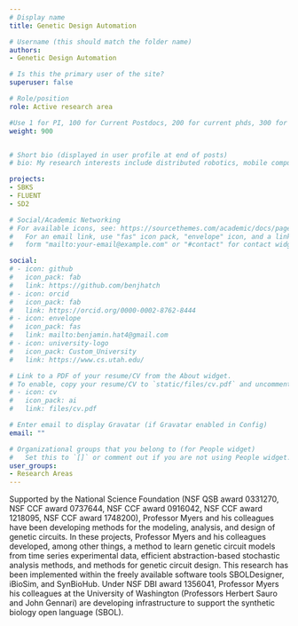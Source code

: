 ```yaml
---
# Display name
title: Genetic Design Automation

# Username (this should match the folder name)
authors:
- Genetic Design Automation

# Is this the primary user of the site?
superuser: false

# Role/position
role: Active research area

#Use 1 for PI, 100 for Current Postdocs, 200 for current phds, 300 for current masters, 400 for current undergrads, 800 for alum postdocs, 810 for alum phds, 820 for alum masters, and 830 for alum undergrads
weight: 900


# Short bio (displayed in user profile at end of posts)
# bio: My research interests include distributed robotics, mobile computing and programmable matter.

projects:
- SBKS
- FLUENT
- SD2

# Social/Academic Networking
# For available icons, see: https://sourcethemes.com/academic/docs/page-builder/#icons
#   For an email link, use "fas" icon pack, "envelope" icon, and a link in the
#   form "mailto:your-email@example.com" or "#contact" for contact widget.

social:
# - icon: github
#   icon_pack: fab
#   link: https://github.com/benjhatch
# - icon: orcid
#   icon_pack: fab
#   link: https://orcid.org/0000-0002-8762-8444
# - icon: envelope
#   icon_pack: fas
#   link: mailto:benjamin.hat4@gmail.com
# - icon: university-logo
#   icon_pack: Custom_University
#   link: https://www.cs.utah.edu/

# Link to a PDF of your resume/CV from the About widget.
# To enable, copy your resume/CV to `static/files/cv.pdf` and uncomment the lines below.
# - icon: cv
#   icon_pack: ai
#   link: files/cv.pdf

# Enter email to display Gravatar (if Gravatar enabled in Config)
email: ""

# Organizational groups that you belong to (for People widget)
#   Set this to `[]` or comment out if you are not using People widget.
user_groups:
- Research Areas
---
```

Supported by the National Science Foundation (NSF QSB award 0331270, NSF CCF award 0737644, NSF CCF award 0916042, NSF CCF award 1218095, NSF CCF award 1748200), Professor Myers and his colleagues have been developing methods for the modeling, analysis, and design of genetic circuits. In these projects, Professor Myers and his colleagues developed, among other things, a method to learn genetic circuit models from time series experimental data, efficient abstraction-based stochastic analysis methods, and methods for genetic circuit design. This research has been implemented within the freely available software tools SBOLDesigner, iBioSim, and SynBioHub. Under NSF DBI award 1356041, Professor Myers his colleagues at the University of Washington (Professors Herbert Sauro and John Gennari) are developing infrastructure to support the synthetic biology open language (SBOL).
